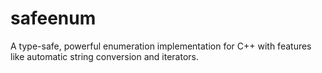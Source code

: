 # safeenum
A type-safe, powerful enumeration implementation for C++ with features like automatic string conversion and iterators.
